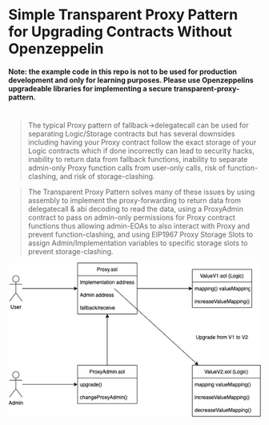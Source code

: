 # Simple Transparent Proxy Pattern for Upgrading Contracts Without Openzeppelin

#### Note: the example code in this repo is not to be used for production development and only for learning purposes. Please use Openzeppelins upgradeable libraries for implementing a secure transparent-proxy-pattern. 
#
> The typical Proxy pattern of fallback->delegatecall can be used for separating Logic/Storage contracts but has several downsides including having your Proxy contract follow the exact storage of your Logic contracts which if done incorrectly can lead to security hacks, inability to return data from fallback functions, inability to separate admin-only Proxy function calls from user-only calls, risk of function-clashing, and risk of storage-clashing.

> The Transparent Proxy Pattern solves many of these issues by using assembly to implement the proxy-forwarding to return data from delegatecall & abi decoding to read the data, using a ProxyAdmin contract to pass on admin-only permissions for Proxy contract functions thus allowing admin-EOAs to also interact with Proxy and prevent function-clashing, and using EIP1967 Proxy Storage Slots to assign Admin/Implementation variables to specific storage slots to prevent storage-clashing.

![](./dflow.drawio.png)
